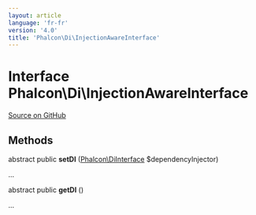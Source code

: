 ```yaml
---
layout: article
language: 'fr-fr'
version: '4.0'
title: 'Phalcon\Di\InjectionAwareInterface'
---
```


# Interface **Phalcon\Di\InjectionAwareInterface**

<a href="https://github.com/phalcon/cphalcon/tree/v4.0.0/phalcon/di/injectionawareinterface.zep" class="btn btn-default btn-sm">Source on GitHub</a>

## Methods

abstract public **setDI** ([Phalcon\DiInterface](api/Phalcon_DiInterface) $dependencyInjector)

...

abstract public **getDI** ()

...